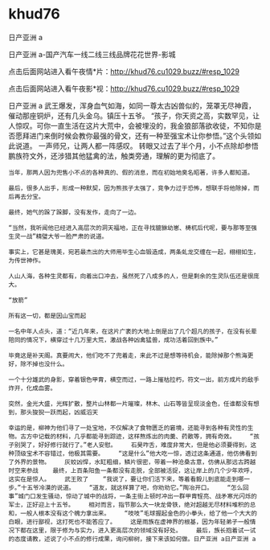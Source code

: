 # khud76
日产亚洲 a

日产亚洲 a-国产汽车一线二线三线品牌花花世界-影城

点击后面网站进入看午夜情*片：http://khud76.cu1029.buzz/#resp_1029

点击后面网站进入看午夜影*视：http://khud76.cu1029.buzz/#resp_1029

日产亚洲 a    武王爆发，浑身血气如海，如同一尊太古凶兽似的，笼罩无尽神霞，催动那座铜炉，还有几头金乌。镇压十五爷。    “孩子，你天资之高，实数罕见，让人惊叹。可你一直生活在这片大荒中，会被埋没的，我金狼部落欲收徒，不知你是否愿拜进门来倒时候会教你最强的骨文，还有一种至强宝术让你参悟。”这个头领如此说道。    一声师兄，让两人都一阵感叹。    转眼又过去了半个月，小不点除却参悟鹏族符文外，还涉猎其他猛禽的法，触类旁通，理解的更为彻底了。

    当年，那两人因为兜售小不点的各种真的、假的消息，而在初始地臭名昭著，许多人都知道。

    最后，很多人出手，形成一种默契，因为熊孩子太强了，竞争力过于恐怖，想联手将他除掉，而后再去分宝。

    最终，她气的跺了跺脚，没有发作，走向了一边。

    “当然，我听闻他已经进入高层次的洞天福地，正在寻找貔貅幼崽、梼杌后代呢，要与那等至强生灵一战”精璧大爷一脸严肃的说道。

    事实上，它甚是瑰美，宛若最杰出的大师用毕生心血锻造成，两条虬龙交缠在一起，栩栩如生，为传世神作。

    人山人海，各种生灵都有，向着出口冲去，虽然死了八成多的人，但是剩余的生灵队伍还是很庞大。

    “放箭”

    所有这一切，都是因山宝而起

    一名中年人点头，道：“近几年来，在这片广袤的大地上倒是出了几个超凡的孩子，在没有长辈陪同的情况下，横穿过十几万里大荒，激战各种凶禽猛兽，成功活着回到族中。”

    毕竟这是补天阁。真要闹大，他们吃不了兜着走，来此不过是想等待机会，能除掉那个熊海更好，除不掉也没什么。

    一个十分雄武的身影，穿着银色甲胄，横空而过，一路上摧枯拉朽，符文一出，前方成片的敌手炸开，化成血雾。

    突然，金光大盛，光辉扩散，整片山林都一片璀璨，林木、山石等皆呈现淡金色，任谁都没有想到，那头狻猊一跃而起，凶威滔天

    幸运的是，柳神为他们寻了一处宝地，不仅解决了食物匮乏的窘境，还能寻到各种有灵性的生物。古方中记载的材料，几乎都能寻到踪迹，这样熬炼出的肉羹、药散等，拥有奇效。    “孩子别哭了，好好修行就行了。”老人安慰。    石昊咋舌，难度非常大，但是他必须要得到，这种顶级宝术不容错过，他极其需要。    “这是什么”他大吃一惊，透过这条通道，他仿佛看到了外界的景物。    灰蛟凶悍，水缸粗细，鳞片很密，带着一种沧桑古意，仿佛从那远古跨越时空来参战    最终，上百条阳鱼一条都没有走脱，全部被活捉，这让岸上的几个少年欢呼，这实在是惊人。    武王败了    “我说了，要让你们活下来，等着看毅儿到底能走到哪一步。”十五爷冷漠的说道。    “道友，就这样算了吧，你劝劝它。”陶冶开口。    “怎么回事”城门口发生骚动，惊动了城中的战将，一条主街上顿时冲出一群甲胄锃亮、战矛寒光闪烁的军士，正好迎上十五爷。    相对而言，指节那么大一块龙骨铁，绝对超越无尽材料堆积的总和，一般人根本没有这个魄力拿出来。    “吱吱”毛球握起金色的小拳头，给了他一个大大的白眼，进行鄙视，这打死也不能答应了。    这是雨族在虚神界的根基，因为年轻弟子一般情况下都在这里，限于修为与实力，进入更高层次的领域没有好处。    最后，族长抱着试一试的态度请教，述说了小不点的修行成果，询问柳树，接下来该如何做。日产亚洲 a日产亚洲 a
